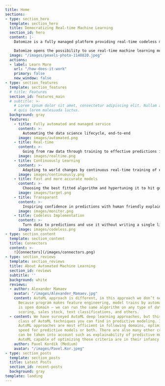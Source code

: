 ```yaml
---
title: Home
sections:
- type: section_hero
  template: section_hero
  title: Democratizing Real-time Machine Learning
  section_id: hero
  content: |-
    Datomize is a fully managed platform providing real-time codeless machine learning. It loads your datasets, trains the best learning algorithm to your needs and deploys - all in under a minute, automatically.

    Datomize opens the possibility to use real-time machine learning models for everyone with less effort at a lower cost.
  image: "/images/pexels-photo-1148820.jpeg"
  actions:
  - label: Learn More
    url: "/how-does-it-work"
    primary: false
    new_window: false
- type: section_features
  template: section_features
  # title: Features
  section_id: features_main
  # subtitle: >-
    # Lorem ipsum dolor sit amet, consectetur adipiscing elit. Nullam a metus
    # quis lorem malesuada luctus.
  background: gray
  features:
    - title: Fully automated and managed service
      content: >-
        Automating the data science lifecycle, end-to-end
      image: images/automated.png
    - title: Real-time
      content: >-
        Going from raw data through training to effective predictions in seconds 
      image: images/realtime.png
    - title: Continuously Learning
      content: >-
        Adapting to world changes by continuous real-time training of existing model
      image: images/continuously.png
    - title: Fast and more accurate models
      content: >-
        Choosing the best fitted algorithm and hypertuning it to hit goals
      image: images/target.png
    - title: Transparent
      content: >-
        Inspiring confidence in predictions with human friendly explainable models
      image: images/monitor.png
    - title: Codeless Implementation
      content: >-
        Turn data to predictions and use it without writing a single line of code
      image: images/codeless.png
- type: section_content
  template: section_content
  title: Connectors
  content: >-
    ![Connectors](/images/connectors.png)
- type: section_reviews
  template: section_reviews
  title: About Automated Machine Learning
  section_id: reviews
  subtitle: ''
  background: white
  reviews:
  - author: Alexander Mamaev
    avatar: "/images/Alexander_Mamaev.jpg"
    content: AutoML approach is different, in this approach we don’t need a human.
      Because program makes feature engineering, model trains by automate. AutoML
      is open domain — we can run the same algorithm on any type of data like credit
      scoring, sales stock, text classifications, and others.
  - content: We have surveyed AutoML deep learning approaches, but this is just one
      class of AutoML techniques you can find in predictive modeling. In general,
      AutoML approaches are most efficient in following domains, optimizing performance,
      speed for predictive models or both. There are also many other criteria that
      can be taken into account such as explainability of predictive models, however
      AutoML capable of optimizing those criteria are in their infancy.
    author: Pavel Kordík (Medium)
    avatar: "/images/Pavel.Kor.jpeg"
- type: section_posts
  template: section_posts
  title: Latest Posts
  section_id: recent-posts
  background: gray
template: landing
---
```

